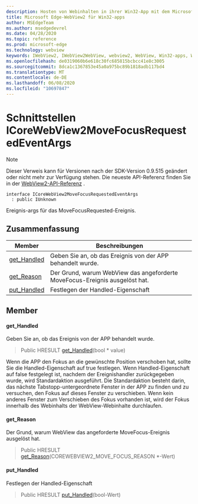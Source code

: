 ```yaml
---
description: Hosten von Webinhalten in ihrer Win32-App mit dem Microsoft Edge WebView2-Steuerelement
title: Microsoft Edge-WebView2 für Win32-apps
author: MSEdgeTeam
ms.author: msedgedevrel
ms.date: 04/28/2020
ms.topic: reference
ms.prod: microsoft-edge
ms.technology: webview
keywords: IWebView2, IWebView2WebView, webview2, WebView, Win32-apps, Win32, Edge, ICoreWebView2, ICoreWebView2Controller, Browser-Steuerelement, Edge-HTML
ms.openlocfilehash: de0319060b6e618c30fc685815bcbcc41e8c3005
ms.sourcegitcommit: 8dca1c1367853e45a0a975bc89b1818adb117bd4
ms.translationtype: MT
ms.contentlocale: de-DE
ms.lasthandoff: 06/08/2020
ms.locfileid: "10697847"
---
```

# Schnittstellen ICoreWebView2MoveFocusRequestedEventArgs 

> [!NOTE]
> Dieser Verweis kann für Versionen nach der SDK-Version 0.9.515 geändert oder nicht mehr zur Verfügung stehen. Die neueste API-Referenz finden Sie in der [WebView2-API-Referenz](../../../webview2-api-reference.md) .

```
interface ICoreWebView2MoveFocusRequestedEventArgs
  : public IUnknown
```

Ereignis-args für das MoveFocusRequested-Ereignis.

## Zusammenfassung

 Member                        | Beschreibungen
--------------------------------|---------------------------------------------
[get_Handled](#get_handled) | Geben Sie an, ob das Ereignis von der APP behandelt wurde.
[get_Reason](#get_reason) | Der Grund, warum WebView das angeforderte MoveFocus-Ereignis ausgelöst hat.
[put_Handled](#put_handled) | Festlegen der Handled-Eigenschaft

## Member

#### get_Handled 

Geben Sie an, ob das Ereignis von der APP behandelt wurde.

> Public HRESULT [get_Handled](#get_handled)(bool * value)

Wenn die APP den Fokus an die gewünschte Position verschoben hat, sollte Sie die Handled-Eigenschaft auf true festlegen. Wenn Handled-Eigenschaft auf false festgelegt ist, nachdem der Ereignishandler zurückgegeben wurde, wird Standardaktion ausgeführt. Die Standardaktion besteht darin, das nächste Tabstopp-untergeordnete Fenster in der APP zu finden und zu versuchen, den Fokus auf dieses Fenster zu verschieben. Wenn kein anderes Fenster zum Verschieben des Fokus vorhanden ist, wird der Fokus innerhalb des Webinhalts der WebView-Webinhalte durchlaufen.

#### get_Reason 

Der Grund, warum WebView das angeforderte MoveFocus-Ereignis ausgelöst hat.

> Public HRESULT [get_Reason](#get_reason)(COREWEBVIEW2_MOVE_FOCUS_REASON *-Wert)

#### put_Handled 

Festlegen der Handled-Eigenschaft

> Public HRESULT [put_Handled](#put_handled)(bool-Wert)

